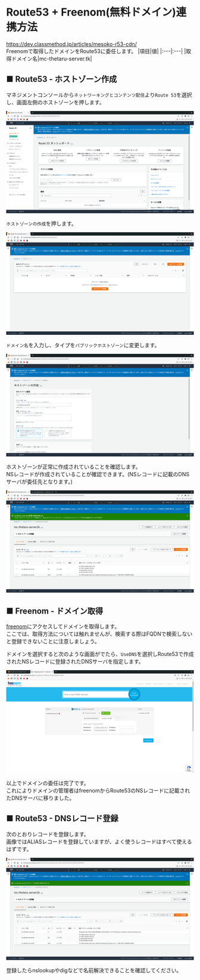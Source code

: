 # Route53 + Freenom(無料ドメイン)連携方法
https://dev.classmethod.jp/articles/mesoko-r53-cdn/  
Freenomで取得したドメインをRoute53に委任します。
|項目|値|
|:---|:---|
|取得ドメイン名|mc-thetaru-server.tk|

## ■ Route53 - ホストゾーン作成
マネジメントコンソールから`ネットワーキングとコンテンツ配信`より`Route 53`を選択し、画面左側のホストゾーンを押します。
  
![image01](./images/01.png)
  
`ホストゾーンの作成`を押します。
  
![image02](./images/02.png)
  
`ドメイン名`を入力し、タイプを`パブリックホストゾーン`に変更します。  
  
![image03](./images/03.png)
   
ホストゾーンが正常に作成されていることを確認します。  
NSレコードが作成されていることが確認できます。(NSレコードに記載のDNSサーバが委任先となります。)
   
![image04](./images/04.png)
    
## ■ Freenom - ドメイン取得
[freenom](https://www.freenom.com/ja/index.html?lang=ja)にアクセスしてドメインを取得します。  
ここでは、取得方法については触れませんが、検索する際はFQDNで検索しないと登録できないことに注意しましょう。  
  
ドメインを選択すると次のような画面がでたら、`UseDNS`を選択しRoute53で作成されたNSレコードに登録されたDNSサーバを指定します。
  
![image05](./images/05.png)
  
以上でドメインの委任は完了です。  
これによりドメインの管理者はfreenomからRoute53のNSレコードに記載されたDNSサーバに移りました。
## ■ Route53 - DNSレコード登録
次のとおりレコードを登録します。  
画像ではALIASレコードを登録していますが、よく使うレコードはすべて使えるはずです。
  
![image06](./images/06.png)
  
登録したらnslookupやdigなどで名前解決できることを確認してください。
